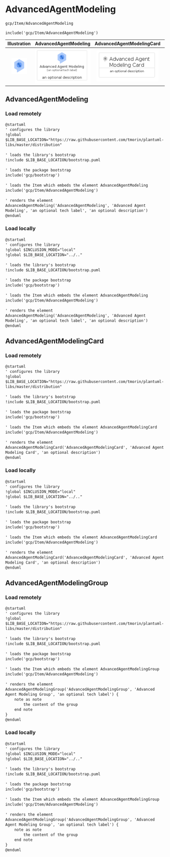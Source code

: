 # AdvancedAgentModeling


```text
gcp/Item/AdvancedAgentModeling
```

```text
include('gcp/Item/AdvancedAgentModeling')
```



| Illustration | AdvancedAgentModeling | AdvancedAgentModelingCard | AdvancedAgentModelingGroup |
| :---: | :---: | :---: | :---: |
| ![illustration for Illustration](../../gcp/Item/AdvancedAgentModeling.png) | ![illustration for AdvancedAgentModeling](../../gcp/Item/AdvancedAgentModeling.Local.png) | ![illustration for AdvancedAgentModelingCard](../../gcp/Item/AdvancedAgentModelingCard.Local.png) | ![illustration for AdvancedAgentModelingGroup](../../gcp/Item/AdvancedAgentModelingGroup.Local.png) |




## AdvancedAgentModeling

### Load remotely
```plantuml
@startuml
' configures the library
!global $LIB_BASE_LOCATION="https://raw.githubusercontent.com/tmorin/plantuml-libs/master/distribution"

' loads the library's bootstrap
!include $LIB_BASE_LOCATION/bootstrap.puml

' loads the package bootstrap
include('gcp/bootstrap')

' loads the Item which embeds the element AdvancedAgentModeling
include('gcp/Item/AdvancedAgentModeling')

' renders the element
AdvancedAgentModeling('AdvancedAgentModeling', 'Advanced Agent Modeling', 'an optional tech label', 'an optional description')
@enduml
```

### Load locally
```plantuml
@startuml
' configures the library
!global $INCLUSION_MODE="local"
!global $LIB_BASE_LOCATION="../.."

' loads the library's bootstrap
!include $LIB_BASE_LOCATION/bootstrap.puml

' loads the package bootstrap
include('gcp/bootstrap')

' loads the Item which embeds the element AdvancedAgentModeling
include('gcp/Item/AdvancedAgentModeling')

' renders the element
AdvancedAgentModeling('AdvancedAgentModeling', 'Advanced Agent Modeling', 'an optional tech label', 'an optional description')
@enduml
```

## AdvancedAgentModelingCard

### Load remotely
```plantuml
@startuml
' configures the library
!global $LIB_BASE_LOCATION="https://raw.githubusercontent.com/tmorin/plantuml-libs/master/distribution"

' loads the library's bootstrap
!include $LIB_BASE_LOCATION/bootstrap.puml

' loads the package bootstrap
include('gcp/bootstrap')

' loads the Item which embeds the element AdvancedAgentModelingCard
include('gcp/Item/AdvancedAgentModeling')

' renders the element
AdvancedAgentModelingCard('AdvancedAgentModelingCard', 'Advanced Agent Modeling Card', 'an optional description')
@enduml
```

### Load locally
```plantuml
@startuml
' configures the library
!global $INCLUSION_MODE="local"
!global $LIB_BASE_LOCATION="../.."

' loads the library's bootstrap
!include $LIB_BASE_LOCATION/bootstrap.puml

' loads the package bootstrap
include('gcp/bootstrap')

' loads the Item which embeds the element AdvancedAgentModelingCard
include('gcp/Item/AdvancedAgentModeling')

' renders the element
AdvancedAgentModelingCard('AdvancedAgentModelingCard', 'Advanced Agent Modeling Card', 'an optional description')
@enduml
```

## AdvancedAgentModelingGroup

### Load remotely
```plantuml
@startuml
' configures the library
!global $LIB_BASE_LOCATION="https://raw.githubusercontent.com/tmorin/plantuml-libs/master/distribution"

' loads the library's bootstrap
!include $LIB_BASE_LOCATION/bootstrap.puml

' loads the package bootstrap
include('gcp/bootstrap')

' loads the Item which embeds the element AdvancedAgentModelingGroup
include('gcp/Item/AdvancedAgentModeling')

' renders the element
AdvancedAgentModelingGroup('AdvancedAgentModelingGroup', 'Advanced Agent Modeling Group', 'an optional tech label') {
    note as note
        the content of the group
    end note
}
@enduml
```

### Load locally
```plantuml
@startuml
' configures the library
!global $INCLUSION_MODE="local"
!global $LIB_BASE_LOCATION="../.."

' loads the library's bootstrap
!include $LIB_BASE_LOCATION/bootstrap.puml

' loads the package bootstrap
include('gcp/bootstrap')

' loads the Item which embeds the element AdvancedAgentModelingGroup
include('gcp/Item/AdvancedAgentModeling')

' renders the element
AdvancedAgentModelingGroup('AdvancedAgentModelingGroup', 'Advanced Agent Modeling Group', 'an optional tech label') {
    note as note
        the content of the group
    end note
}
@enduml
```

